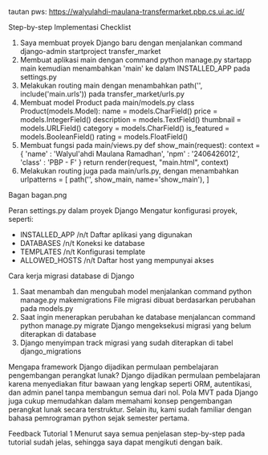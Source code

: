 tautan pws: https://walyulahdi-maulana-transfermarket.pbp.cs.ui.ac.id/

Step-by-step Implementasi Checklist
1. Saya membuat proyek Django baru dengan menjalankan command
    django-admin startproject transfer_market
2. Membuat aplikasi main dengan command
    python manage.py startapp main
kemudian menambahkan 'main' ke dalam INSTALLED_APP pada settings.py
3. Melakukan routing main dengan menambahkan
    path('', include('main.urls'))
pada transfer_market/urls.py
4. Membuat model Product pada main/models.py
    class Product(models.Model):
        name = models.CharField()
        price = models.IntegerField()
        description = models.TextField()
        thumbnail = models.URLField()
        category = models.CharField()
        is_featured = models.BooleanField()
        rating = models.FloatField()
5. Membuat fungsi pada main/views.py
    def show_main(request):
        context = {
            'name' : 'Walyul\'ahdi Maulana Ramadhan',
            'npm' : '2406426012',
            'class' : 'PBP - F'
        }
        return render(request, "main.html", context)
6. Melakukan routing juga pada main/urls.py, dengan menambahkan
    urlpatterns = [
        path('', show_main, name='show_main'),
    ]

Bagan
bagan.png

Peran settings.py dalam proyek Django
Mengatur konfigurasi proyek, seperti:
- INSTALLED_APP
/n/t Daftar aplikasi yang digunakan
- DATABASES
/n/t Koneksi ke database
- TEMPLATES
/n/t Konfigurasi template
- ALLOWED_HOSTS
/n/t Daftar host yang mempunyai akses

Cara kerja migrasi database di Django
1. Saat menambah dan mengubah model menjalankan command
    python manage.py makemigrations
File migrasi dibuat berdasarkan perubahan pada models.py
2. Saat ingin menerapkan perubahan ke database menjalancan command
    python manage.py migrate
Django mengeksekusi migrasi yang belum diterapkan di database
3. Django menyimpan track migrasi yang sudah diterapkan di tabel django_migrations

Mengapa framework Django dijadikan permulaan pembelajaran pengembangan perangkat lunak?
Django dijadikan permulaan pembelajaran karena menyediakan fitur bawaan yang lengkap seperti ORM, autentikasi, dan admin panel tanpa membangun semua dari nol. Pola MVT pada Django juga cukup memudahkan dalam memahami konsep pengembangan perangkat lunak secara terstruktur. Selain itu, kami sudah familiar dengan bahasa pemrograman python sejak semester pertama.

Feedback Tutorial 1
Menurut saya semua penjelasan step-by-step pada tutorial sudah jelas, sehingga saya dapat mengikuti dengan baik.